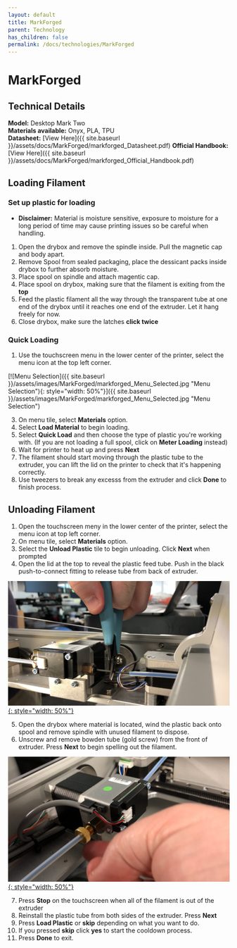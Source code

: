```yaml
---
layout: default
title: MarkForged
parent: Technology
has_children: false
permalink: /docs/technologies/MarkForged
---
```


# MarkForged

## Technical Details

**Model:** Desktop Mark Two  
**Materials available:** Onyx, PLA, TPU  
**Datasheet:** [View Here]({{ site.baseurl }}/assets/docs/MarkForged/markforged_Datasheet.pdf)
**Official Handbook:** [View Here]({{ site.baseurl }}/assets/docs/MarkForged/markforged_Official_Handbook.pdf)  




## Loading Filament  
### Set up plastic for loading 
- **Disclaimer:** Material is moisture sensitive, exposure to moisture for a long period of time may cause printing issues so be careful when handling.  
1. Open the drybox and remove the spindle inside. Pull the magnetic cap and body apart.  
2. Remove Spool from sealed packaging, place the dessicant packs inside drybox to further absorb moisture.  
3. Place spool on spindle and attach magentic cap.  
4. Place spool on drybox, making sure that the filament is exiting from the **top**
5. Feed the plastic filament all the way through the transparent tube at one end of the drybox until it reaches one end of the extruder. Let it hang freely for now.    
6. Close drybox, make sure the latches **click twice**  

### Quick Loading

1. Use the touchscreen menu in the lower center of the printer, select the menu icon at the top left corner.


[![Menu Selection]({{ site.baseurl }}/assets/images/MarkForged/markforged_Menu_Selected.jpg "Menu Selection"){: style="width: 50%"}]({{ site.baseurl }}/assets/images/MarkForged/markforged_Menu_Selected.jpg "Menu Selection")


3. On menu tile, select **Materials** option.  
4. Select **Load Material** to begin loading.
5. Select **Quick Load** and then choose the type of plastic you're working with. (If you are not loading a full spool, click on **Meter Loading** instead) 
6. Wait for printer to heat up and press **Next**
7. The filament should start moving through the plastic tube to the extruder, you can lift the lid on the printer to check that it's happening correctly.
8. Use tweezers to break any excesss from the extruder and click **Done** to finish process.

## Unloading Filament
1. Open the touchscreen meny in the lower center of the printer, select the menu icon at top left corner.
2. On menu tile, select **Materials** option.
3. Select the **Unload Plastic** tile to begin unloading. Click **Next** when prompted
4. Open the lid at the top to reveal the plastic feed tube. Push in the black push-to-connect fitting to release tube from back of extruder. 

[![Cutting Filament](/assets/images/MarkForged/markforged_Cut_Filament.png "Cutting Filament"){: style="width: 50%"}](/assets/images/MarkForged/markforged_Cut_Filament.png "Cutting Filament")
 

5. Open the drybox where material is located, wind the plastic back onto spool and remove spindle with unused filament to dispose.  
6. Unscrew and remove bowden tube (gold screw) from the front of extruder. Press **Next** to begin spelling out the filament.  

[![Unscrew Bowden Tube](/assets/images/MarkForged/markforged_Unscrew_Bowden_Tube.png "Unscrew Bowden Tube"){: style="width: 50%"}](/assets/images/MarkForged/markforged_Unscrew_Bowden_Tube.png "Unscrew Bowden Tube")


7. Press **Stop** on the touchscreen when all of the filament is out of the extruder  
8. Reinstall the plastic tube from both sides of the extruder. Press **Next**  
9. Press **Load Plastic** or **skip** depending on what you want to do.  
10. If you pressed **skip** click **yes** to start the cooldown process.
11. Press **Done** to exit.

